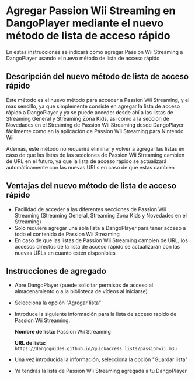 # Agregar Passion Wii Streaming en DangoPlayer mediante el nuevo método de lista de acceso rápido 
En estas instrucciones se indicará como agregar Passion Wii Streaming a DangoPlayer usando el nuevo método de lista de acceso rápido 

## Descripción del nuevo método de lista de acceso rápido
Este método es el nuevo método para acceder a Passion Wii Streaming, y el mas sencillo, ya que simplemente consiste en agregar la lista de acceso rápido a DangoPlayer y ya se puede acceder desde ahí a las listas de Streaming General y Streaming Zona Kids, asi como a la sección de Novedades en el Streaming de Passion Wii Streaming desde DangoPlayer fácilmente como en la aplicación de Passion Wii Streaming para Nintendo Wii

Además, este método no requerirá eliminar y volver a agregar las listas en caso de que las listas de las secciones de Passion Wii Streaming cambien de URL en el futuro, ya que la lista de acceso rapido se actualizará automáticamente con las nuevas URLs en caso de que estas cambien

## Ventajas del nuevo método de lista de acceso rápido 
- Facilidad de acceder a las diferentes secciones de Passion Wii Streaming (Streaming General, Streaming Zona Kids y Novedades en el Streaming)
- Solo requiere agregar una sola lista a DangoPlayer para tener acceso a todo el contenido de Passion Wii Streaming
- En caso de que las listas de Passion Wii Streaming cambien de URL, los accesos directos de la lista de acceso rápido se actualizarán con las nuevas URLs en cuanto estén disponibles 

## Instrucciones de agregado
- Abre DangoPlayer (puede solicitar permisos de acceso al almacenamiento o a la biblioteca de vídeos al iniciarse)
- Selecciona la opción "Agregar lista"
- Introduce la siguiente información para la lista de acceso rapido de Passion Wii Streaming:
 
  **Nombre de lista:** Passion Wii Streaming
  
  **URL de lista:** ``https://dangoguides.github.io/quickaccess_lists/passionwii.m3u``

- Una vez introducida la información, selecciona la opción "Guardar lista"
- Ya tendrás la lista de Passion Wii Streaming agregada a tu DangoPlayer
